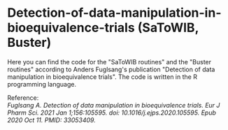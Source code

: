 # Detection-of-data-manipulation-in-bioequivalence-trials (SaToWIB, Buster)
Here you can find the code for the "SaToWIB routines" and the "Buster routines" according to Anders Fuglsang's publication "Detection of data manipulation in bioequivalence trials".
The code is written in the R programming language.

Reference:  
*Fuglsang A. Detection of data manipulation in bioequivalence trials. Eur J Pharm Sci. 2021 Jan 1;156:105595. doi: 10.1016/j.ejps.2020.105595. Epub 2020 Oct 11. PMID: 33053409.*
